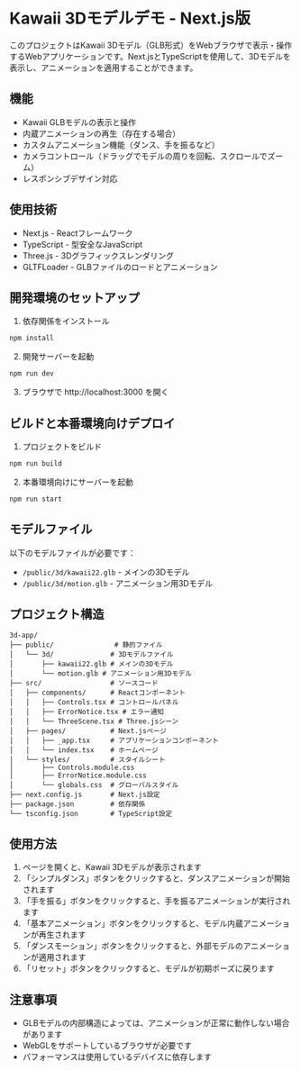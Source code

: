 # Kawaii 3Dモデルデモ - Next.js版

このプロジェクトはKawaii 3Dモデル（GLB形式）をWebブラウザで表示・操作するWebアプリケーションです。Next.jsとTypeScriptを使用して、3Dモデルを表示し、アニメーションを適用することができます。

## 機能

- Kawaii GLBモデルの表示と操作
- 内蔵アニメーションの再生（存在する場合）
- カスタムアニメーション機能（ダンス、手を振るなど）
- カメラコントロール（ドラッグでモデルの周りを回転、スクロールでズーム）
- レスポンシブデザイン対応

## 使用技術

- Next.js - Reactフレームワーク
- TypeScript - 型安全なJavaScript
- Three.js - 3Dグラフィックスレンダリング
- GLTFLoader - GLBファイルのロードとアニメーション

## 開発環境のセットアップ

1. 依存関係をインストール

```bash
npm install
```

2. 開発サーバーを起動

```bash
npm run dev
```

3. ブラウザで http://localhost:3000 を開く

## ビルドと本番環境向けデプロイ

1. プロジェクトをビルド

```bash
npm run build
```

2. 本番環境向けにサーバーを起動

```bash
npm run start
```

## モデルファイル

以下のモデルファイルが必要です：

- `/public/3d/kawaii22.glb` - メインの3Dモデル
- `/public/3d/motion.glb` - アニメーション用3Dモデル

## プロジェクト構造

```
3d-app/
├── public/               # 静的ファイル
│   └── 3d/              # 3Dモデルファイル
│       ├── kawaii22.glb # メインの3Dモデル
│       └── motion.glb # アニメーション用3Dモデル
├── src/                 # ソースコード
│   ├── components/      # Reactコンポーネント
│   │   ├── Controls.tsx # コントロールパネル
│   │   ├── ErrorNotice.tsx # エラー通知
│   │   └── ThreeScene.tsx # Three.jsシーン
│   ├── pages/           # Next.jsページ
│   │   ├── _app.tsx     # アプリケーションコンポーネント
│   │   └── index.tsx    # ホームページ
│   └── styles/          # スタイルシート
│       ├── Controls.module.css
│       ├── ErrorNotice.module.css
│       └── globals.css  # グローバルスタイル
├── next.config.js       # Next.js設定
├── package.json         # 依存関係
└── tsconfig.json        # TypeScript設定
```

## 使用方法

1. ページを開くと、Kawaii 3Dモデルが表示されます
2. 「シンプルダンス」ボタンをクリックすると、ダンスアニメーションが開始されます
3. 「手を振る」ボタンをクリックすると、手を振るアニメーションが実行されます
4. 「基本アニメーション」ボタンをクリックすると、モデル内蔵アニメーションが再生されます
5. 「ダンスモーション」ボタンをクリックすると、外部モデルのアニメーションが適用されます
6. 「リセット」ボタンをクリックすると、モデルが初期ポーズに戻ります

## 注意事項

- GLBモデルの内部構造によっては、アニメーションが正常に動作しない場合があります
- WebGLをサポートしているブラウザが必要です
- パフォーマンスは使用しているデバイスに依存します
